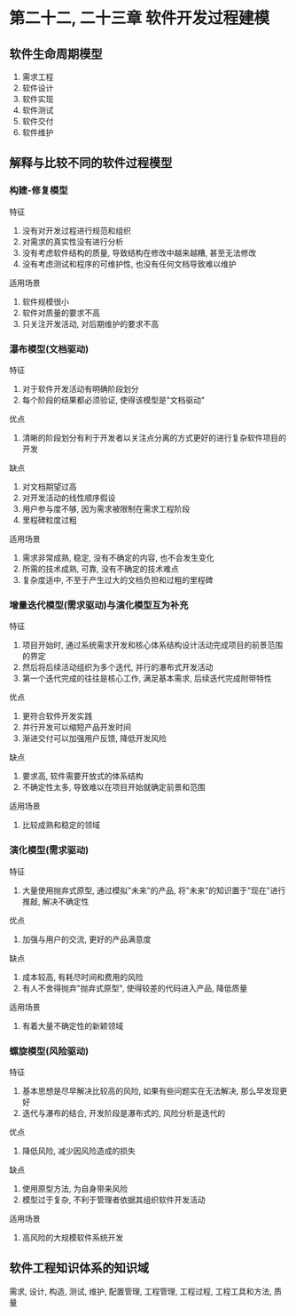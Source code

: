 # 第二十二, 二十三章 软件开发过程建模

## 软件生命周期模型
1. 需求工程
2. 软件设计
3. 软件实现
4. 软件测试
5. 软件交付
6. 软件维护

## 解释与比较不同的软件过程模型

### 构建-修复模型
特征
1. 没有对开发过程进行规范和组织
2. 对需求的真实性没有进行分析
3. 没有考虑软件结构的质量, 导致结构在修改中越来越糟, 甚至无法修改
4. 没有考虑测试和程序的可维护性, 也没有任何文档导致难以维护

适用场景
1. 软件规模很小
2. 软件对质量的要求不高
3. 只关注开发活动, 对后期维护的要求不高


### 瀑布模型(文档驱动)
特征
1. 对于软件开发活动有明确阶段划分
2. 每个阶段的结果都必须验证, 使得该模型是"文档驱动"

优点
1. 清晰的阶段划分有利于开发者以关注点分离的方式更好的进行复杂软件项目的开发

缺点
1. 对文档期望过高
2. 对开发活动的线性顺序假设
3. 用户参与度不够, 因为需求被限制在需求工程阶段
4. 里程碑粒度过粗

适用场景
1. 需求非常成熟, 稳定, 没有不确定的内容, 也不会发生变化
2. 所需的技术成熟, 可靠, 没有不确定的技术难点
3. 复杂度适中, 不至于产生过大的文档负担和过粗的里程碑

### 增量迭代模型(需求驱动)与演化模型互为补充
特征
1. 项目开始时, 通过系统需求开发和核心体系结构设计活动完成项目的前景范围的界定
2. 然后将后续活动组织为多个迭代, 并行的瀑布式开发活动
3. 第一个迭代完成的往往是核心工作, 满足基本需求, 后续迭代完成附带特性

优点
1. 更符合软件开发实践
2. 并行开发可以缩短产品开发时间
3. 渐进交付可以加强用户反馈, 降低开发风险

缺点
1. 要求高, 软件需要开放式的体系结构
2. 不确定性太多, 导致难以在项目开始就确定前景和范围

适用场景
1. 比较成熟和稳定的领域


### 演化模型(需求驱动)
特征
1. 大量使用抛弃式原型, 通过模拟"未来"的产品, 将"未来"的知识置于"现在"进行推敲, 解决不确定性

优点
1. 加强与用户的交流, 更好的产品满意度

缺点
1. 成本较高, 有耗尽时间和费用的风险
2. 有人不舍得抛弃"抛弃式原型", 使得较差的代码进入产品, 降低质量

适用场景
1. 有着大量不确定性的新颖领域

### 螺旋模型(风险驱动)
特征
1. 基本思想是尽早解决比较高的风险, 如果有些问题实在无法解决, 那么早发现更好
2. 迭代与瀑布的结合, 开发阶段是瀑布式的, 风险分析是迭代的

优点
1. 降低风险, 减少因风险造成的损失

缺点
1. 使用原型方法, 为自身带来风险
2. 模型过于复杂, 不利于管理者依据其组织软件开发活动

适用场景
1. 高风险的大规模软件系统开发


## 软件工程知识体系的知识域
需求, 设计, 构造, 测试, 维护, 配置管理, 工程管理, 工程过程, 工程工具和方法, 质量